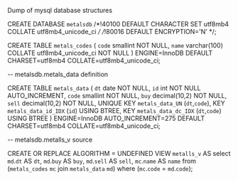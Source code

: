 Dump of mysql database structures

CREATE DATABASE `metalsdb` /*!40100 DEFAULT CHARACTER SET utf8mb4 COLLATE utf8mb4_unicode_ci */ /*!80016 DEFAULT ENCRYPTION='N' */;

CREATE TABLE `metals_codes` (
  `code` smallint NOT NULL,
  `name` varchar(100) COLLATE utf8mb4_unicode_ci NOT NULL
) ENGINE=InnoDB DEFAULT CHARSET=utf8mb4 COLLATE=utf8mb4_unicode_ci;

-- metalsdb.metals_data definition

CREATE TABLE `metals_data` (
  `dt` date NOT NULL,
  `id` int NOT NULL AUTO_INCREMENT,
  `code` smallint NOT NULL,
  `buy` decimal(10,2) NOT NULL,
  `sell` decimal(10,2) NOT NULL,
  UNIQUE KEY `metals_data_UN` (`dt`,`code`),
  KEY `metals_data_id_IDX` (`id`) USING BTREE,
  KEY `metals_data_dc_IDX` (`dt`,`code`) USING BTREE
) ENGINE=InnoDB AUTO_INCREMENT=275 DEFAULT CHARSET=utf8mb4 COLLATE=utf8mb4_unicode_ci;

-- metalsdb.metalls_v source

CREATE OR REPLACE
ALGORITHM = UNDEFINED VIEW `metalls_v` AS
select
    `md`.`dt` AS `dt`,
    `md`.`buy` AS `buy`,
    `md`.`sell` AS `sell`,
    `mc`.`name` AS `name`
from
    (`metals_codes` `mc`
join `metals_data` `md`)
where
    (`mc`.`code` = `md`.`code`);
